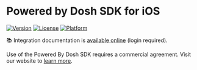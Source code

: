 # Powered by Dosh SDK for iOS

[![Version](https://img.shields.io/cocoapods/v/PoweredByDosh.svg?style=flat)](http://cocoapods.org/pods/PoweredByDosh)
[![License](https://img.shields.io/cocoapods/l/PoweredByDosh.svg?style=flat)](http://cocoapods.org/pods/PoweredByDosh)
[![Platform](https://img.shields.io/cocoapods/p/PoweredByDosh.svg?style=flat)](http://cocoapods.org/pods/PoweredByDosh)

📚 Integration documentation is [available online](https://poweredby.dosh.com/doc/mobile-sdk.html) (login required). 

Use of the Powered By Dosh SDK requires a commercial agreement. Visit our website to [learn more](https://www.dosh.com/financial-services).
